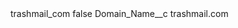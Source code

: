 <?xml version="1.0" encoding="UTF-8"?>
<CustomMetadata xmlns="http://soap.sforce.com/2006/04/metadata" xmlns:xsi="http://www.w3.org/2001/XMLSchema-instance" xmlns:xsd="http://www.w3.org/2001/XMLSchema">
    <label>trashmail_com</label>
    <protected>false</protected>
    <values>
        <field>Domain_Name__c</field>
        <value xsi:type="xsd:string">trashmail.com</value>
    </values>
</CustomMetadata>
